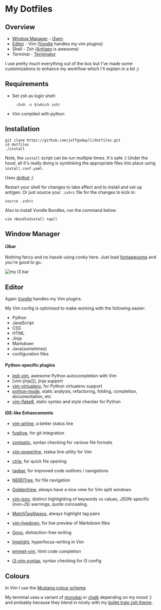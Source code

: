 My Dotfiles
===========

Overview
--------

* [Window Manager](#window-manager) - [i3wm](http://i3wm.org/)
* [Editor](#editor) - Vim ([Vundle](https://github.com/gmarik/Vundle.vim) handles my vim plugins)
* Shell - Zsh ([Antigen](https://github.com/zsh-users/antigen) is awesome)
* Terminal - [Terminator](http://en.wikipedia.org/wiki/Gnome_Terminator)

I use pretty much everything out of the box but I've made some customizations to enhance my workflow
which I'll explain in a bit ;)

Requirements
------------

- Set zsh as login shell:

        chsh -s $(which zsh)

- Vim compiled with python

Installation
------------

    git clone https://github.com/jeffgodwyll/dotfiles.git
    cd dotfiles
    ./install

Note, the `install` script can be run multiple times. It's safe :) Under the
hood, all it's really doing is symlinking the appropriate files into place using
`install.conf.yaml`.

Uses [dotbot](https://github.com/anishathalye/dotbot) ;)

Restart your shell for changes to take effect and to install and set up
antigen. Or just source your `.zshrc` file for the changes to kick in:

    source .zshrc

Also to install Vundle Bundles, run the command below:

    vim +BundleInstall +qall

Window Manager
--------------

#### i3bar

Nothing fancy and no hassle using conky here.
Just load [fontawesome](http://fortawesome.github.io/Font-Awesome/) and you're
good to go.

![my i3 bar](https://lh3.googleusercontent.com/-0edPkKmRY14/VCiom6ox_9I/AAAAAAAAGWM/wxlxBddAtNM/w1013-h15-no/my_i3bar.png "my i3 bar")

Editor
------

Again [Vundle](https://github.com/gmarik/Vundle.vim) handles my Vim plugins.

My Vim config is optimised to make working with the following easier:
- Python
- JavaScript
- CSS
- HTML
- Jinja
- Markdown
- Java(sometimes)
- configuration files


#### Python-specific plugins

- [jedi-vim][], awesome Python autocompletion with Vim
- [vim-jinja][], jinja support
- [vim-virtualenv][], for Python virtualenv support
- [python-mode][], static analysis, refactoring, folding, completion, documentation, etc
- [vim-flake8][], static syntax and style checker for Python


#### IDE-like Enhancements

- [vim-airline][], a better status line
- [fugitive][], for git integration
- [syntastic][], syntax checking for various file formats
- [vim-powerline][], status line utility for Vim
- [ctrlp][], for quick file opening
- [tagbar][], for improved code outlines / navigations
- [NERDTree][], for file navigation
- [GoldenView][], always have a nice view for Vim split windows
- [vim-json][], distinct highlighting of keywords vs values, JSON-specific (non-JS) warnings, quote concealing.
- [MatchTagAlways][], always highlight tag pairs
- [vim-livedown][], for live preview of Markdown files
- [Goyo][], distraction-free writing
- [limelight][], hyperfocus-writing in Vim
- [emmet-vim][], html code completion
- [i3-vim-syntax][], syntax checking for i3 config


  [NERDTree]: https://github.com/scrooloose/nerdtree
  [numbers]: https://github.com/myusuf3/numbers.vim.git
  [ctrlp]: https://github.com/kien/ctrlp.vim.git
  [fugitive]: http://github.com/tpope/vim-fugitive.git
  [Goyo]: https://github.com/junegunn/goyo.vim
  [vimmarkdown]: https://github.com/tpope/vim-markdown
  [vim-livedown]: https://github.com/shime/vim-livedown
  [GoldenView]: https://github.com/zhaocai/GoldenView
  [syntastic]: https://github.com/scrooloose/syntastic
  [jedi-vim]: https://github.com/davidhalter/jedi-vimx
  [MatchTagAlways]: https://github.com/Valloric/MatchTagAlways
  [vim-json]: https://github.com/elzr/vim-json
  [vim-jinja2-syntax]: https://github.com/glench/vim-jinja2-syntax
  [vim-virtualenv]: https://github.com/jmcantrell/vim-virtualenv
  [python-mode]: https://github.com/klen/python-modei
  [vim-flake8]: https://github.com/nvie/vim-flake8
  [vim-airline]: https://github.com/bling/vim-airline
  [emmet-vim]: https://github.com/mattn/emmet-vim
  [i3-vim-syntax]: https://github.com/PotatoesMaster/i3-vim-syntax
  [limelight]: https://github.com/junegunn/limelight.vim
  [tagbar]: https://github.com/majutsushi/tagbar
  [vim-powerline]: https://github.com/Lokaltog/vim-powerline

Colours
-------

In Vim I use the [Mustang colour scheme][mustang]

My terminal uses a variant of [monokai][monokai] or [chalk][] depending on my
mood :) and probably because they blend in nicely with my
[bullet train zsh theme][bt].

[bt]: https://github.com/caiogondim/bullet-train-oh-my-zsh-theme
[chalk]: https://github.com/mbadolato/iTerm2-Color-Schemes/blob/master/terminator/Chalk.config
[mustang]: http://hcalves.deviantart.com/art/Mustang-Vim-Colorscheme-98974484
[monokai]: https://github.com/mbadolato/iTerm2-Color-Schemes/blob/master/terminator/DimmedMonokai.config
